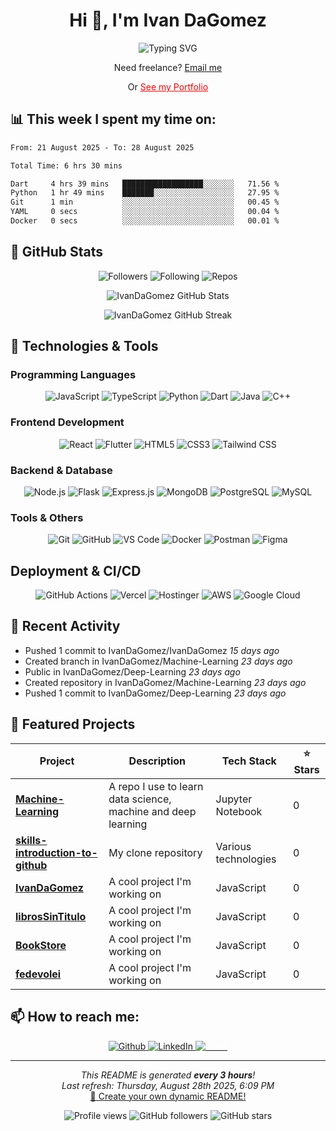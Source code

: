 # <h1 align="center">Hi 👋, I'm Ivan DaGomez</h1>

<p align="center">
  <img src="https://readme-typing-svg.herokuapp.com?font=Fira+Code&pause=1000&color=F7F7F7&center=true&vCenter=true&width=435&lines=Full+Stack+Developer;Software+Engineer;Always+learning+new+things;Maker;Creative+Thinker;AI+Enthusiast" alt="Typing SVG" />
</p>

<p align="center">Need freelance? <a style="" href="mailto:ivandavidgomezsilva@hotmail.com">Email me</a></p>
<p align="center">Or <a style="color: red" href="https://www.ivangomez.dev">See my Portfolio</a></p>

## 📊 **This week I spent my time on:**
<!--START_SECTION:waka-->

```txt
From: 21 August 2025 - To: 28 August 2025

Total Time: 6 hrs 30 mins

Dart     4 hrs 39 mins   ██████████████████░░░░░░░   71.56 %
Python   1 hr 49 mins    ███████░░░░░░░░░░░░░░░░░░   27.95 %
Git      1 min           ░░░░░░░░░░░░░░░░░░░░░░░░░   00.45 %
YAML     0 secs          ░░░░░░░░░░░░░░░░░░░░░░░░░   00.04 %
Docker   0 secs          ░░░░░░░░░░░░░░░░░░░░░░░░░   00.01 %
```

<!--END_SECTION:waka-->

## 🌟 **GitHub Stats**
<div align="center">
  
![Followers](https://img.shields.io/badge/Followers-3-blue?style=for-the-badge&logo=github)
![Following](https://img.shields.io/badge/Following-7-blue?style=for-the-badge&logo=github)
![Repos](https://img.shields.io/badge/Public%20Repos-19-blue?style=for-the-badge&logo=github)

</div>

<p align="center">
  <img src="https://github-readme-stats.vercel.app/api?username=IvanDaGomez&show_icons=true&theme=radical" alt="IvanDaGomez GitHub Stats" />
</p>

<p align="center">
  <img src="https://github-readme-streak-stats.herokuapp.com/?user=IvanDaGomez&theme=radical" alt="IvanDaGomez GitHub Streak" />
</p>

## 🚀 **Technologies & Tools**

### Programming Languages
<p align="center">
  <img alt="JavaScript" src="https://img.shields.io/badge/-JavaScript-F7DF1E?style=flat-square&logo=javascript&logoColor=black" />
  <img alt="TypeScript" src="https://img.shields.io/badge/-TypeScript-007ACC?style=flat-square&logo=typescript&logoColor=white" />
  <img alt="Python" src="https://img.shields.io/badge/-Python-3776AB?style=flat-square&logo=python&logoColor=white" />
  <img alt="Dart" src="https://img.shields.io/badge/-Dart-0175C2?style=flat-square&logo=dart&logoColor=white" />
  <img alt="Java" src="https://img.shields.io/badge/-Java-ED8B00?style=flat-square&logo=java&logoColor=white" />
  <img alt="C++" src="https://img.shields.io/badge/-C++-00599C?style=flat-square&logo=c%2B%2B&logoColor=white" />
</p>

### Frontend Development
<p align="center">
  <img alt="React" src="https://img.shields.io/badge/-React-61DAFB?style=flat-square&logo=react&logoColor=black" />
  <img alt="Flutter" src="https://img.shields.io/badge/-Flutter-02569B?style=flat-square&logo=flutter&logoColor=white" />
  <img alt="HTML5" src="https://img.shields.io/badge/-HTML5-E34F26?style=flat-square&logo=html5&logoColor=white" />
  <img alt="CSS3" src="https://img.shields.io/badge/-CSS3-1572B6?style=flat-square&logo=css3&logoColor=white" />
  <img alt="Tailwind CSS" src="https://img.shields.io/badge/-Tailwind%20CSS-06B6D4?style=flat-square&logo=tailwind-css&logoColor=white" />
</p>

### Backend & Database
<p align="center">
  <img alt="Node.js" src="https://img.shields.io/badge/-Node.js-43853D?style=flat-square&logo=node.js&logoColor=white" />
  <img alt="Flask" src="https://img.shields.io/badge/-Flask-000000?style=flat-square&logo=flask&logoColor=white" />
  <img alt="Express.js" src="https://img.shields.io/badge/-Express.js-000000?style=flat-square&logo=express&logoColor=white" />
  <img alt="MongoDB" src="https://img.shields.io/badge/-MongoDB-47A248?style=flat-square&logo=mongodb&logoColor=white" />
  <img alt="PostgreSQL" src="https://img.shields.io/badge/-PostgreSQL-336791?style=flat-square&logo=postgresql&logoColor=white" />
  <!-- <img alt="Firebase" src="https://img.shields.io/badge/-Firebase-FFCA28?style=flat-square&logo=firebase&logoColor=black" /> -->
  <img alt="MySQL" src="https://img.shields.io/badge/-MySQL-4479A1?style=flat-square&logo=mysql&logoColor=white" />
</p>

### Tools & Others
<p align="center">
  <img alt="Git" src="https://img.shields.io/badge/-Git-F05032?style=flat-square&logo=git&logoColor=white" />
  <img alt="GitHub" src="https://img.shields.io/badge/-GitHub-181717?style=flat-square&logo=github&logoColor=white" />
  <img alt="VS Code" src="https://img.shields.io/badge/-VS Code-007ACC?style=flat-square&logo=visual-studio-code&logoColor=white" />
  <img alt="Docker" src="https://img.shields.io/badge/-Docker-2496ED?style=flat-square&logo=docker&logoColor=white" />
  <img alt="Postman" src="https://img.shields.io/badge/-Postman-FF6C37?style=flat-square&logo=postman&logoColor=white" />
  <img alt="Figma" src="https://img.shields.io/badge/-Figma-F24E1E?style=flat-square&logo=figma&logoColor=white" />
</p>

## Deployment & CI/CD
<p align="center">
  <img alt="GitHub Actions" src="https://img.shields.io/badge/-GitHub%20Actions-2088FF?style=flat-square&logo=github-actions&logoColor=white" />
  <img alt="Vercel" src="https://img.shields.io/badge/-Vercel-000000?style=flat-square&logo=vercel&logoColor=white" />
<img alt="Hostinger" src="https://img.shields.io/badge/-Hostinger-FF6600?style=flat-square&logo=hostinger&logoColor=white" />
  <img alt="AWS" src="https://img.shields.io/badge/-AWS-232F3E?style=flat-square&logo=amazon-aws&logoColor=white" />
  <img alt="Google Cloud" src="https://img.shields.io/badge/-Google%20Cloud-4285F4?style=flat-square&logo=google-cloud&logoColor=white" />
  
</p>

## 🎯 **Recent Activity**
- Pushed 1 commit to IvanDaGomez&#x2F;IvanDaGomez *15 days ago*
- Created branch in IvanDaGomez&#x2F;Machine-Learning *23 days ago*
- Public in IvanDaGomez&#x2F;Deep-Learning *23 days ago*
- Created repository in IvanDaGomez&#x2F;Machine-Learning *23 days ago*
- Pushed 1 commit to IvanDaGomez&#x2F;Deep-Learning *23 days ago*


## 🎨 **Featured Projects**

<div align="center">
  
| Project | Description | Tech Stack | ⭐ Stars |
|---------|-------------|------------|----------|
| **[Machine-Learning](https:&#x2F;&#x2F;github.com&#x2F;IvanDaGomez&#x2F;Machine-Learning)** | A repo I use to learn data science, machine and deep learning  | Jupyter Notebook | 0 |
| **[skills-introduction-to-github](https:&#x2F;&#x2F;github.com&#x2F;IvanDaGomez&#x2F;skills-introduction-to-github)** | My clone repository | Various technologies | 0 |
| **[IvanDaGomez](https:&#x2F;&#x2F;github.com&#x2F;IvanDaGomez&#x2F;IvanDaGomez)** | A cool project I&#39;m working on | JavaScript | 0 |
| **[librosSinTitulo](https:&#x2F;&#x2F;github.com&#x2F;IvanDaGomez&#x2F;librosSinTitulo)** | A cool project I&#39;m working on | JavaScript | 0 |
| **[BookStore](https:&#x2F;&#x2F;github.com&#x2F;IvanDaGomez&#x2F;BookStore)** | A cool project I&#39;m working on | JavaScript | 0 |
| **[fedevolei](https:&#x2F;&#x2F;github.com&#x2F;IvanDaGomez&#x2F;fedevolei)** | A cool project I&#39;m working on | JavaScript | 0 |

</div>

## 📫 **How to reach me:**

<p align="center">
  <a href="https://github.com/IvanDaGomez" target="_blank">
    <img alt="Github" src="https://img.shields.io/badge/GitHub-%2312100E.svg?&style=for-the-badge&logo=Github&logoColor=white" />
  </a>
  <a href="https://www.linkedin.com/in/ivan-gomez-08041b328" target="_blank">
    <img alt="LinkedIn" src="https://img.shields.io/badge/linkedin-%230077B5.svg?&style=for-the-badge&logo=linkedin&logoColor=white" />
  </a>
  <a href="mailto:ivandavidgomezsilva@hotmail.com" target="_blank">
    <img alt="Email" style="color: white" src="https://img.shields.io/badge/Email-D14836?style=for-the-badge&logo=gmail&logoColor=white" />
  </a>
</p>

<!-- ---

<div align="center">
  
**If you like what I do, maybe consider buying me a coffee/tea 🥺👉👈**

<a href="https://www.buymeacoffee.com/ivandagomez" target="_blank">
  <img src="https://cdn.buymeacoffee.com/buttons/v2/default-red.png" alt="Buy Me A Coffee" width="150" />
</a>

</div> -->

---

<p align="center">
  <i>This README is generated <b>every 3 hours</b>!</i><br/>
  <i>Last refresh: Thursday, August 28th 2025, 6:09 PM</i><br/>
  <a href="https://github.com/IvanDaGomez/IvanDaGomez">🔄 Create your own dynamic README!</a>
</p>

<div align="center">
  <img src="https://komarev.com/ghpvc/?username=IvanDaGomez&label=Profile%20views&color=0e75b6&style=flat" alt="Profile views" />
  <img src="https://img.shields.io/github/followers/IvanDaGomez?label=Followers&style=social" alt="GitHub followers" />
  <img src="https://img.shields.io/github/stars/IvanDaGomez?label=Stars&style=social" alt="GitHub stars" />
</div>
